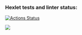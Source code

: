 ### Hexlet tests and linter status:
[![Actions Status](https://github.com/kuznevia/frontend-project-lvl2/workflows/hexlet-check/badge.svg)](https://github.com/kuznevia/frontend-project-lvl2/actions)

<a href="https://codeclimate.com/github/kuznevia/frontend-project-lvl2/maintainability"><img src="https://api.codeclimate.com/v1/badges/291504df412ecb137b95/maintainability" /></a>